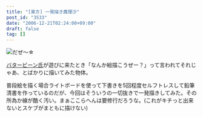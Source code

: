 ```yaml
---
title: "[東方] 一発描き魔理沙"
post_id: "3533"
date: "2006-12-21T02:24:00+09:00"
draft: false
tag: []
---
```



![だぜ～☆](/image/illustrations/mono/2004-2007/speed_s.jpg)

[バタービーン氏](http://mixi.jp/show_friend.pl?id=2308126)が遊びに来たとき「なんか絵描こうぜー？」って言われてそれじゃあ、とばかりに描いてみた物体。

普段絵を描く場合ライトボードを使って下書きを5回程度セルフトレスして鉛筆清書を作っているのだが、今回はそういうの一切抜きで一発描きしてみた。その所為か線が酷く汚い。まぁここらへんは要修行だろうな。(これがキチっと出来ないとスケブがまともに描けない)
